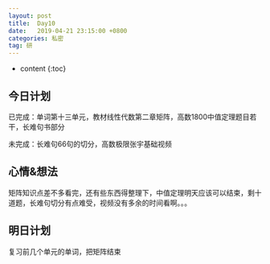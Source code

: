 ```yaml
---
layout: post
title:  Day10
date:   2019-04-21 23:15:00 +0800
categories: 私密
tag: 研
---
```


* content
{:toc}


今日计划
--------------------------


已完成：单词第十三单元，教材线性代数第二章矩阵，高数1800中值定理题目若干，长难句书部分


未完成：长难句66句的切分，高数极限张宇基础视频


心情&想法
----------------------------


矩阵知识点差不多看完，还有些东西得整理下，中值定理明天应该可以结束，剩十道题，长难句切分有点难受，视频没有多余的时间看啊。。。


明日计划
------------------------------


复习前几个单元的单词，把矩阵结束


